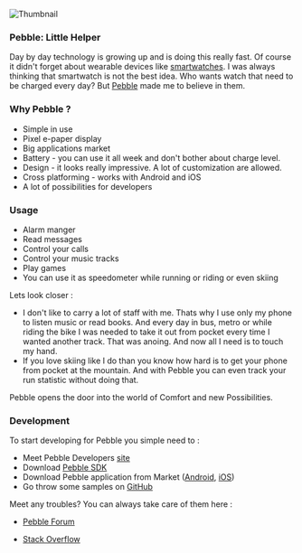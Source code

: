 ![Thumbnail][0]

### Pebble: Little Helper

Day by day technology is growing up and is doing this really fast. Of course it didn't forget about wearable devices like [smartwatches][1]. I was always thinking that smartwatch is not the best idea. Who wants watch that need to be charged every day? But [Pebble][2] made me to believe in them.

### Why Pebble ?

- Simple in use
- Pixel e-paper display
- Big applications market
- Battery - you can use it all week and don't bother about charge level.
- Design - it looks really impressive. A lot of customization are allowed.
- Cross platforming - works with Android and iOS
- A lot of possibilities for developers

### Usage

- Alarm manger
- Read messages
- Control your calls
- Control your music tracks
- Play games
- You can use it as speedometer while running or riding or even skiing

Lets look closer :

- I don't like to carry a lot of staff with me. Thats why I use only my phone to listen music or read books. And every day in bus, metro or while riding the bike I was needed to take it out from pocket every time I wanted another track. That was anoing. And now all I need is to touch my hand.
- If you love skiing like I do than you know how hard is to get your phone from pocket at the mountain. And with Pebble you can even track your run statistic without doing that.


Pebble opens the door into the world of Comfort and new Possibilities.

### Development

To start developing for Pebble you simple need to :

- Meet Pebble Developers [site][3]
- Download [Pebble SDK][4]
- Download Pebble application from Market ([Android][5], [iOS][6])
- Go throw some samples on [GitHub][7]

Meet any troubles? You can always take care of them here :

- [Pebble Forum][8]
- [Stack Overflow][9]


  [1]: http://en.wikipedia.org/wiki/Smartwatch
  [2]: http://en.wikipedia.org/wiki/Pebble_%28watch%29
  [3]: https://developer.getpebble.com/
  [4]: https://developer.getpebble.com/2/getting-started/
  [5]: https://play.google.com/store/apps/details?id=com.getpebble.android
  [6]: http://www.apple.com/itunes/affiliates/download/
  [7]: https://github.com/search?q=pebble&ref=cmdform
  [8]: https://forums.getpebble.com/categories/developer-discussion
  [9]: http://stackoverflow.com/questions/tagged/pebble-watch

  [0]: https://raw.github.com/yakivmospan/yakivmospan/master/images/pebble-little-helper.png
